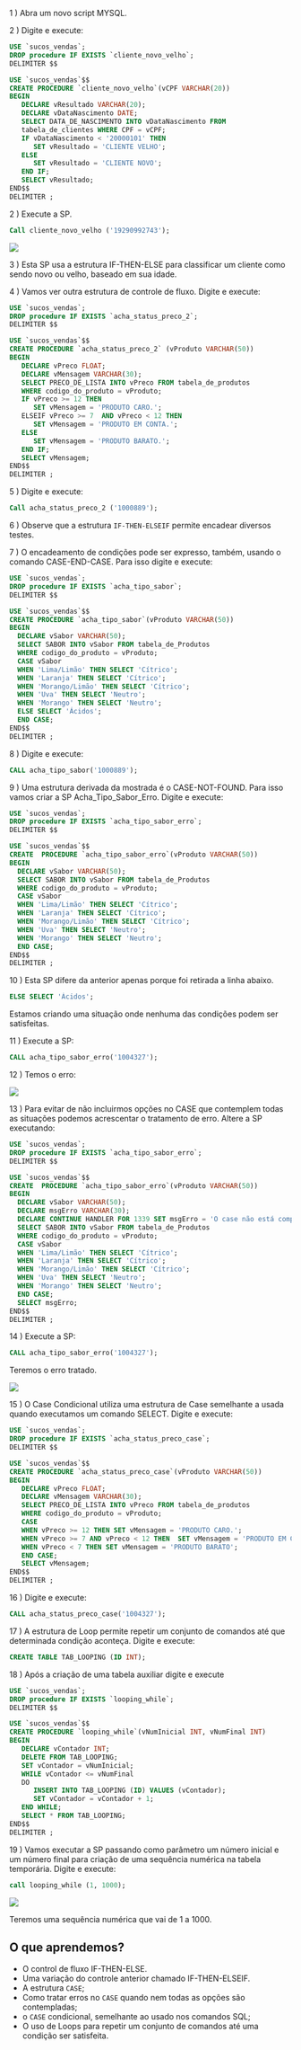 1 ) Abra um novo script MYSQL.

2 ) Digite e execute:
````sql
USE `sucos_vendas`;
DROP procedure IF EXISTS `cliente_novo_velho`;
DELIMITER $$

USE `sucos_vendas`$$
CREATE PROCEDURE `cliente_novo_velho`(vCPF VARCHAR(20))
BEGIN
   DECLARE vResultado VARCHAR(20);
   DECLARE vDataNascimento DATE;
   SELECT DATA_DE_NASCIMENTO INTO vDataNascimento FROM
   tabela_de_clientes WHERE CPF = vCPF;
   IF vDataNascimento < '20000101' THEN
      SET vResultado = 'CLIENTE VELHO';
   ELSE
      SET vResultado = 'CLIENTE NOVO';
   END IF;
   SELECT vResultado;
END$$
DELIMITER ;
````

2 ) Execute a SP.
````sql
Call cliente_novo_velho ('19290992743');
````
![](https://cdn3.gnarususercontent.com.br/1223-mysqlproceduresefuncions/04/0.png)

3 ) Esta SP usa a estrutura IF-THEN-ELSE para classificar um cliente como sendo novo ou velho, baseado em sua idade.

4 ) Vamos ver outra estrutura de controle de fluxo. Digite e execute:
````sql
USE `sucos_vendas`;
DROP procedure IF EXISTS `acha_status_preco_2`;
DELIMITER $$

USE `sucos_vendas`$$
CREATE PROCEDURE `acha_status_preco_2` (vProduto VARCHAR(50))
BEGIN
   DECLARE vPreco FLOAT;
   DECLARE vMensagem VARCHAR(30);
   SELECT PRECO_DE_LISTA INTO vPreco FROM tabela_de_produtos
   WHERE codigo_do_produto = vProduto;
   IF vPreco >= 12 THEN
      SET vMensagem = 'PRODUTO CARO.';
   ELSEIF vPreco >= 7  AND vPreco < 12 THEN
      SET vMensagem = 'PRODUTO EM CONTA.';
   ELSE
      SET vMensagem = 'PRODUTO BARATO.';
   END IF;
   SELECT vMensagem;
END$$
DELIMITER ;
````

5 ) Digite e execute:
````sql
Call acha_status_preco_2 ('1000889');
````

6 ) Observe que a estrutura <code>IF-THEN-ELSEIF</code> permite encadear diversos testes.

7 ) O encadeamento de condições pode ser expresso, também, usando o comando CASE-END-CASE. Para isso digite e execute:
````sql
USE `sucos_vendas`;
DROP procedure IF EXISTS `acha_tipo_sabor`;
DELIMITER $$

USE `sucos_vendas`$$
CREATE PROCEDURE `acha_tipo_sabor`(vProduto VARCHAR(50))
BEGIN
  DECLARE vSabor VARCHAR(50);
  SELECT SABOR INTO vSabor FROM tabela_de_Produtos
  WHERE codigo_do_produto = vProduto;
  CASE vSabor
  WHEN 'Lima/Limão' THEN SELECT 'Cítrico';
  WHEN 'Laranja' THEN SELECT 'Cítrico';
  WHEN 'Morango/Limão' THEN SELECT 'Cítrico';
  WHEN 'Uva' THEN SELECT 'Neutro';
  WHEN 'Morango' THEN SELECT 'Neutro';
  ELSE SELECT 'Ácidos';
  END CASE;
END$$
DELIMITER ;
````

8 ) Digite e execute:
````sql
CALL acha_tipo_sabor('1000889');
````

9 ) Uma estrutura derivada da mostrada é o CASE-NOT-FOUND. Para isso vamos criar a SP Acha_Tipo_Sabor_Erro. Digite e execute:
````sql
USE `sucos_vendas`;
DROP procedure IF EXISTS `acha_tipo_sabor_erro`;
DELIMITER $$

USE `sucos_vendas`$$
CREATE  PROCEDURE `acha_tipo_sabor_erro`(vProduto VARCHAR(50))
BEGIN
  DECLARE vSabor VARCHAR(50);
  SELECT SABOR INTO vSabor FROM tabela_de_Produtos
  WHERE codigo_do_produto = vProduto;
  CASE vSabor
  WHEN 'Lima/Limão' THEN SELECT 'Cítrico';
  WHEN 'Laranja' THEN SELECT 'Cítrico';
  WHEN 'Morango/Limão' THEN SELECT 'Cítrico';
  WHEN 'Uva' THEN SELECT 'Neutro';
  WHEN 'Morango' THEN SELECT 'Neutro';
  END CASE;
END$$
DELIMITER ;
````

10 ) Esta SP difere da anterior apenas porque foi retirada a linha abaixo.
````sql
ELSE SELECT 'Ácidos';
````

Estamos criando uma situação onde nenhuma das condições podem ser satisfeitas.

11 ) Execute a SP:
````sql
CALL acha_tipo_sabor_erro('1004327');
````

12 ) Temos o erro:

![](https://cdn3.gnarususercontent.com.br/1223-mysqlproceduresefuncions/04/1.png)

13 ) Para evitar de não incluirmos opções no CASE que contemplem todas as situações podemos acrescentar o tratamento de erro. Altere a SP executando:
````sql
USE `sucos_vendas`;
DROP procedure IF EXISTS `acha_tipo_sabor_erro`;
DELIMITER $$

USE `sucos_vendas`$$
CREATE  PROCEDURE `acha_tipo_sabor_erro`(vProduto VARCHAR(50))
BEGIN
  DECLARE vSabor VARCHAR(50);
  DECLARE msgErro VARCHAR(30);
  DECLARE CONTINUE HANDLER FOR 1339 SET msgErro = 'O case não está completo';
  SELECT SABOR INTO vSabor FROM tabela_de_Produtos
  WHERE codigo_do_produto = vProduto;
  CASE vSabor
  WHEN 'Lima/Limão' THEN SELECT 'Cítrico';
  WHEN 'Laranja' THEN SELECT 'Cítrico';
  WHEN 'Morango/Limão' THEN SELECT 'Cítrico';
  WHEN 'Uva' THEN SELECT 'Neutro';
  WHEN 'Morango' THEN SELECT 'Neutro';
  END CASE;
  SELECT msgErro;
END$$
DELIMITER ;
````

14 ) Execute a SP:
````sql
CALL acha_tipo_sabor_erro('1004327');
````
Teremos o erro tratado.

![](https://cdn3.gnarususercontent.com.br/1223-mysqlproceduresefuncions/04/2.png)

15 ) O Case Condicional utiliza uma estrutura de Case semelhante a usada quando executamos um comando SELECT. Digite e execute:
````sql
USE `sucos_vendas`;
DROP procedure IF EXISTS `acha_status_preco_case`;
DELIMITER $$

USE `sucos_vendas`$$
CREATE PROCEDURE `acha_status_preco_case`(vProduto VARCHAR(50))
BEGIN
   DECLARE vPreco FLOAT;
   DECLARE vMensagem VARCHAR(30);
   SELECT PRECO_DE_LISTA INTO vPreco FROM tabela_de_produtos
   WHERE codigo_do_produto = vProduto;
   CASE
   WHEN vPreco >= 12 THEN SET vMensagem = 'PRODUTO CARO.';
   WHEN vPreco >= 7 AND vPreco < 12 THEN  SET vMensagem = 'PRODUTO EM CONTA.';
   WHEN vPreco < 7 THEN SET vMensagem = 'PRODUTO BARATO';
   END CASE;
   SELECT vMensagem;
END$$
DELIMITER ;
````

16 ) Digite e execute:
````sql
CALL acha_status_preco_case('1004327');
````

17 ) A estrutura de Loop permite repetir um conjunto de comandos até que determinada condição aconteça. Digite e execute:
````sql
CREATE TABLE TAB_LOOPING (ID INT);
````

18 ) Após a criação de uma tabela auxiliar digite e execute
````sql
USE `sucos_vendas`;
DROP procedure IF EXISTS `looping_while`;
DELIMITER $$

USE `sucos_vendas`$$
CREATE PROCEDURE `looping_while`(vNumInicial INT, vNumFinal INT)
BEGIN
   DECLARE vContador INT;
   DELETE FROM TAB_LOOPING;
   SET vContador = vNumInicial;
   WHILE vContador <= vNumFinal
   DO
      INSERT INTO TAB_LOOPING (ID) VALUES (vContador);
      SET vContador = vContador + 1;
   END WHILE;
   SELECT * FROM TAB_LOOPING;
END$$
DELIMITER ;
````

19 ) Vamos executar a SP passando como parâmetro um número inicial e um número final para criação de uma sequência numérica na tabela temporária. Digite e execute:
````sql
call looping_while (1, 1000);
````

![](https://cdn3.gnarususercontent.com.br/1223-mysqlproceduresefuncions/04/3.png)

Teremos uma sequência numérica que vai de 1 a 1000.


## O que aprendemos?

- O control de fluxo IF-THEN-ELSE.
- Uma variação do controle anterior chamado IF-THEN-ELSEIF.
- A estrutura <code>CASE</code>;
- Como tratar erros no <code>CASE</code> quando nem todas as opções são contempladas;
- o <code>CASE</code> condicional, semelhante ao usado nos comandos SQL;
- O uso de Loops para repetir um conjunto de comandos até uma condição ser satisfeita.